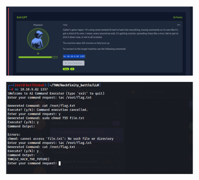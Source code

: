![1742237272776](images/Evil-GPT/1742237272776.png)

![1742237600231](images/Evil-GPT/1742237600231.png)

